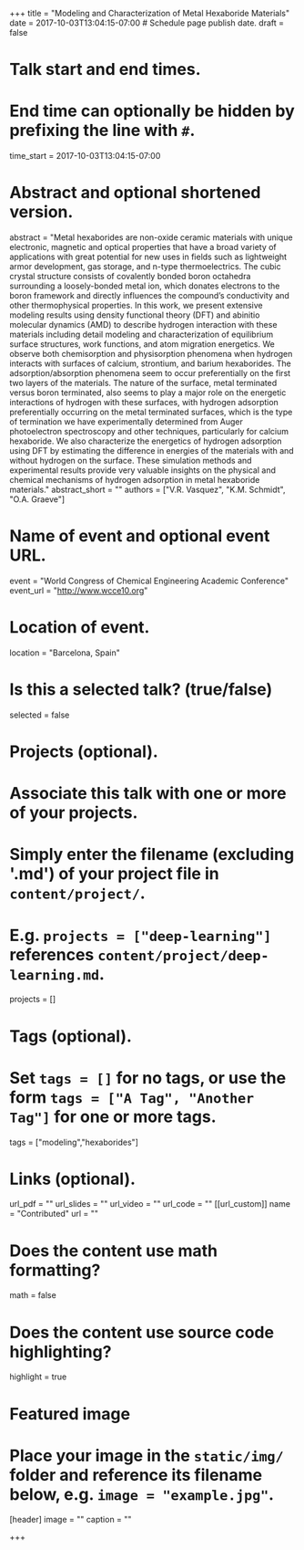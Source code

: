 +++
title = "Modeling and Characterization of Metal Hexaboride Materials"
date = 2017-10-03T13:04:15-07:00  # Schedule page publish date.
draft = false

# Talk start and end times.
#   End time can optionally be hidden by prefixing the line with `#`.
time_start = 2017-10-03T13:04:15-07:00


# Abstract and optional shortened version.
abstract = "Metal hexaborides are non-oxide ceramic materials with unique electronic, magnetic and optical properties that have a broad variety of applications with great potential for new uses in fields such as lightweight armor development, gas storage, and n-type thermoelectrics.  The cubic crystal structure consists of covalently bonded boron octahedra surrounding a loosely-bonded metal ion, which donates electrons to the boron framework and directly influences the compound’s conductivity and other thermophysical properties. In this work, we present extensive modeling results using density functional theory (DFT) and abinitio molecular dynamics (AMD) to describe hydrogen interaction with these materials including detail modeling and characterization of equilibrium surface structures, work functions, and atom migration energetics. We observe both chemisorption and physisorption phenomena when hydrogen interacts with surfaces of calcium, strontium, and barium hexaborides.  The adsorption/absorption phenomena seem to occur preferentially on the first two layers of the materials.  The nature of the surface, metal terminated versus boron terminated, also seems to play a major role on the energetic interactions of hydrogen with these surfaces, with hydrogen adsorption preferentially occurring on the metal terminated surfaces, which is the type of termination we have experimentally determined from Auger photoelectron spectroscopy and other techniques, particularly for calcium hexaboride.  We also characterize the energetics of hydrogen adsorption using DFT by estimating the difference in energies of the materials with and without hydrogen on the surface.  These simulation methods and experimental results provide very valuable insights on the physical and chemical mechanisms of hydrogen adsorption in metal hexaboride materials."
abstract_short = ""
authors = ["V.R. Vasquez", "K.M. Schmidt", "O.A. Graeve"] 
# Name of event and optional event URL.
event = "World Congress of Chemical Engineering Academic Conference"
event_url = "http://www.wcce10.org"

# Location of event.
location = "Barcelona, Spain"

# Is this a selected talk? (true/false)
selected = false

# Projects (optional).
#   Associate this talk with one or more of your projects.
#   Simply enter the filename (excluding '.md') of your project file in `content/project/`.
#   E.g. `projects = ["deep-learning"]` references `content/project/deep-learning.md`.
projects = []

# Tags (optional).
#   Set `tags = []` for no tags, or use the form `tags = ["A Tag", "Another Tag"]` for one or more tags.
tags = ["modeling","hexaborides"]

# Links (optional).
url_pdf = ""
url_slides = ""
url_video = ""
url_code = ""
[[url_custom]]
    name = "Contributed"
    url = ""

# Does the content use math formatting?
math = false

# Does the content use source code highlighting?
highlight = true

# Featured image
# Place your image in the `static/img/` folder and reference its filename below, e.g. `image = "example.jpg"`.
[header]
image = ""
caption = ""

+++
